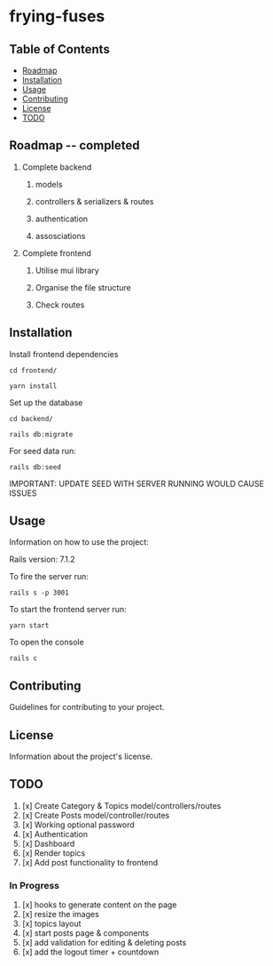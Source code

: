 # frying-fuses

## Table of Contents

- [Roadmap](#roadmap)
- [Installation](#installation)
- [Usage](#usage)
- [Contributing](#contributing)
- [License](#license)
- [TODO](#todo)

## Roadmap -- completed

1. Complete backend

   1. models

   2. controllers & serializers & routes

   3. authentication

   4. assosciations

2. Complete frontend

   1. Utilise mui library

   2. Organise the file structure

   3. Check routes

## Installation

Install frontend dependencies
```
cd frontend/
```

```
yarn install 
```
Set up the database
```
cd backend/
```

```
rails db:migrate
```

For seed data run:

```
rails db:seed
```

IMPORTANT: UPDATE SEED WITH SERVER RUNNING WOULD CAUSE ISSUES

## Usage

Information on how to use the project:

Rails version: 7.1.2

To fire the server run:
```
rails s -p 3001
```

To start the frontend server run:
```
yarn start
```

To open the console
```
rails c
```

## Contributing

Guidelines for contributing to your project.

## License

Information about the project's license.

## TODO

1. [x] Create Category & Topics model/controllers/routes
2. [x] Create Posts model/controller/routes
3. [x] Working optional password
4. [x] Authentication
5. [x] Dashboard
6. [x] Render topics
7. [x] Add post functionality to frontend

### In Progress

1. [x] hooks to generate content on the page
2. [x] resize the images
3. [x] topics layout
4. [x] start posts page & components
5. [x] add validation for editing & deleting posts
6. [x] add the logout timer + countdown
